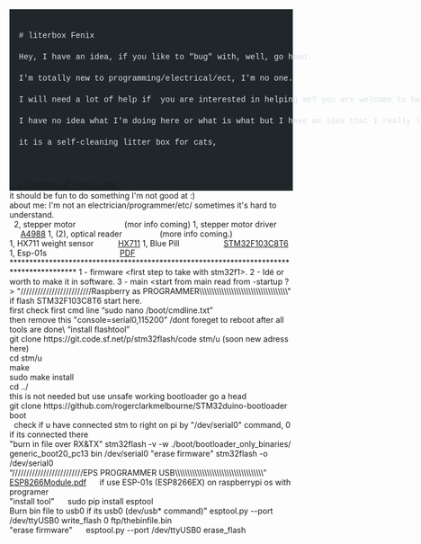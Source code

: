 <div style="background-color:#1f272a;color:#dae3e3;font-family:Consolas, 'Courier New', monospace;font-size:14px;font-weight:normal;line-height:19px;white-space:pre;">
<div>
  <span># literbox Fenix</span><br>
  <span>Hey, I have an idea, if you like to "bug" with, well, go head.</span><br>
  <span>I'm totally new to programming/electrical/ect, I'm no one.</span><br>
  <span>I will need a lot of help if  you are interested in helping me? you are welcome to help.</span><br>
  <span>I have no idea what I'm doing here or what is what but I have an idea that I really like to do.</span><br>
  <span>it is a self-cleaning litter box for cats, </span></div><br>
  <a target="_blank" rel="noopener noreferrer" href="https://github.com/Mackan2023/Literbox-of-Fenix/doc/">
  <span>Literbox-of-Fenix-doc</span></a></div>
<div>
  <span>it should be fun to do something I'm not good at :)</span><br>
  <span>about me: I'm not an electrician/programmer/etc/ sometimes it's hard to understand.</span><br>&nbsp;
  <span>2, stepper motor &nbsp; &nbsp; &nbsp; &nbsp; &nbsp; &nbsp; &nbsp; &nbsp; &nbsp; &nbsp; &nbsp;(mor info coming)</span>
  <span>1, stepper motor driver &nbsp; &nbsp; &nbsp; &nbsp; &nbsp; &nbsp;</span><a target="_blank" rel="noopener noreferrer" href="https://www.pololu.com/file/0J450/a4988_DMOS_microstepping_driver_with_translator.pdf" download="file"><span>A4988</span></a>
  <span>1, (2), optical reader</span><span> &nbsp; &nbsp; &nbsp; &nbsp; &nbsp; &nbsp; &nbsp; &nbsp; (more info coming.)</span></div>
		  <span>1, HX711 weight sensor &nbsp; &nbsp; &nbsp; &nbsp; &nbsp;&nbsp;</span><a target="_blank" rel="noopener noreferrer" href="https://cdn.sparkfun.com/datasheets/Sensors/ForceFlex/hx711_english.pdf" download="file"><span>HX711</span></a>
  <span>1, Blue Pill &nbsp; &nbsp; &nbsp; &nbsp; &nbsp; &nbsp; &nbsp; &nbsp; &nbsp;&nbsp;</span> <a target="_blank" rel="noopener noreferrer" href="https://stm32-base.org/boards/STM32F103C8T6-Blue-Pill.html"> <span>STM32F103C8T6</span></a></div>
<div>
  <span>1, Esp-01s &nbsp; &nbsp; &nbsp; &nbsp; &nbsp; &nbsp; &nbsp; &nbsp; &nbsp; &nbsp; &nbsp; &nbsp; &nbsp; &nbsp; &nbsp; &nbsp;&nbsp;</span><a target="_blank" rel="noopener noreferrer" href="https://www.espressif.com/sites/default/files/documentation/0a-esp8266ex_datasheet_en.pdf" download="file"><span>PDF</span></a></div>
<div>
  <span>****************************************************************************************</span>
  <span>1 - firmware &lt;first step to take with stm32f1&gt;.</span>
  <span>2 - Idé or worth to make it in software.</span>
  <span>3 - main &lt;start from main read from -startup ?&gt;</span>
  <span>"/////////////////////////Raspberry as PROGRAMMER\\\\\\\\\\\\\\\\\\\\\\\\\\\\\\\\\\\\"</span>
  <span>if flash STM32F103C8T6 start here.</span><br>
  <span>first check first cmd line “sudo nano /boot/cmdline.txt”</span><br>
  <span>then remove this "console=serial0,115200"</span>
  <span>/dont foreget to reboot after all tools are done\</span>
  <span>“install flashtool”</span><br>
  <span>git clone https://git.code.sf.net/p/stm32flash/code stm/u (soon new adress here)</span><br>
  <span>cd stm/u</span><br>
  <span>make</span><br>
  <span>sudo make install</span><br>
  <span>cd ../</span><br>
  <span>this is not needed but use unsafe working bootloader go a head</span><br>
  <span>git clone https://github.com/rogerclarkmelbourne/STM32duino-bootloader boot</span><br>&nbsp;
  <span>check if u have connected stm to right on pi by "/dev/serial0"</span>
  <span> command, 0 if its connected there</span><br>
  <span>"burn in file over RX&amp;TX" stm32flash -v -w ./boot/bootloader_only_binaries/ generic_boot20_pc13 bin /dev/serial0 "erase firmware" stm32flash -o /dev/serial0</span><br>
  <span>“/////////////////////////EPS PROGRAMMER USB\\\\\\\\\\\\\\\\\\\\\\\\\\\\\\\\\\\\”</span><br>
  <a target="_blank" rel="noopener noreferrer" href="https://cdn.sparkfun.com/datasheets/Wireless/WiFi/ESP8266ModuleV1.pdf" download="file"><span>ESP8266Module.pdf</span></a>&nbsp; &nbsp; &nbsp;
  <span>if use ESP-01s (ESP8266EX) on raspberrypi os with programer</span><br>
  <span>"install tool"</span> &nbsp; &nbsp; &nbsp;<span>sudo pip install esptool</span><br>
  <span>Burn bin file to usb0 if its usb0 (dev/usb* command)" </span>
  <span>esptool.py --port /dev/ttyUSB0 write_flash 0 ftp/thebinfile.bin</span><br>
  <span>"erase firmware"</span> &nbsp; &nbsp; &nbsp;<span>esptool.py --port /dev/ttyUSB0 erase_flash</span></div>
